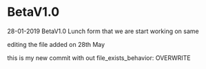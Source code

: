 # BetaV1.0
28-01-2019 BetaV1.0 Lunch form that we are start working on same

editing the file 
added on 28th May

this is my new commit with out file_exists_behavior: OVERWRITE